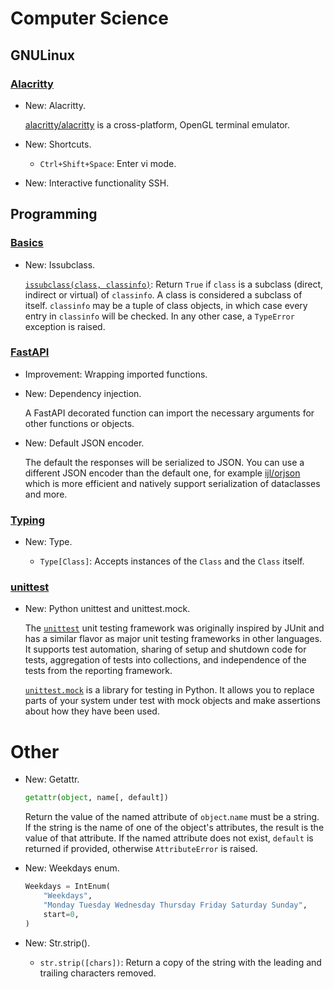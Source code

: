 # Computer Science

## GNULinux

### [Alacritty](alacritty.md)

* New: Alacritty.

    [alacritty/alacritty](https://github.com/alacritty/alacritty) is a
    cross-platform, OpenGL terminal emulator.


* New: Shortcuts.

    * `Ctrl+Shift+Space`: Enter vi mode.


* New: Interactive functionality SSH.

## Programming

### [Basics](python_basics.md)

* New: Issubclass.

    [`issubclass(class, classinfo)`](https://docs.python.org/3/library/functions.html#issubclass):
    Return `True` if `class` is a subclass (direct, indirect or virtual) of
    `classinfo`. A class is considered a subclass of itself. `classinfo` may be a
    tuple of class objects, in which case every entry in `classinfo` will be
    checked. In any other case, a `TypeError` exception is raised.


### [FastAPI](fastapi.md)

* Improvement: Wrapping imported functions.
* New: Dependency injection.

    A FastAPI decorated function can import the necessary arguments for other
    functions or objects.


* New: Default JSON encoder.

    The default the responses will be serialized to JSON. You can use a different
    JSON encoder than the default one, for example
    [ijl/orjson](https://github.com/ijl/orjson) which is more efficient and
    natively support serialization of dataclasses and more.


### [Typing](typing.md)

* New: Type.

    * `Type[Class]`: Accepts instances of the `Class` and the `Class` itself.


### [unittest](unittest.md)

* New: Python unittest and unittest.mock.

    The [`unittest`](https://docs.python.org/3/library/unittest.html) unit
    testing framework was originally inspired by JUnit and has a similar flavor as
    major unit testing frameworks in other languages. It supports test automation,
    sharing of setup and shutdown code for tests, aggregation of tests into
    collections, and independence of the tests from the reporting framework.

    [`unittest.mock`](https://docs.python.org/3/library/unittest.mock.html) is a
    library for testing in Python. It allows you to replace parts of your system
    under test with mock objects and make assertions about how they have been used.


# Other

* New: Getattr.

    ```python
    getattr(object, name[, default])
    ```

    Return the value of the named attribute of `object`.`name` must be a string.
    If the string is the name of one of the object's attributes, the result is the
    value of that attribute. If the named attribute does not exist, `default` is
    returned if provided, otherwise `AttributeError` is raised.


* New: Weekdays enum.

    ```python
    Weekdays = IntEnum(
        "Weekdays",
        "Monday Tuesday Wednesday Thursday Friday Saturday Sunday",
        start=0,
    )
    ```


* New: Str.strip().

    * `str.strip([chars])`: Return a copy of the string with the leading and
      trailing characters removed.
